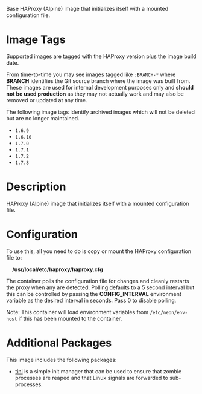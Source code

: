 Base HAProxy (Alpine) image that initializes itself with a mounted configuration file.

# Image Tags

Supported images are tagged with the HAProxy version plus the image build date.

From time-to-time you may see images tagged like `:BRANCH-*` where **BRANCH** identifies the Git source branch where the image was built from.  These images are used for internal development purposes only and **should not be used production** as they may not actually work and may also be removed or updated at any time.

The following image tags identify archived images which will not be deleted but are no longer maintained.

* `1.6.9`
* `1.6.10`
* `1.7.0`
* `1.7.1`
* `1.7.2`
* `1.7.8`

# Description

HAProxy (Alpine) image that initializes itself with a mounted configuration file.

# Configuration

To use this, all you need to do is copy or mount the HAProxy configuration file to:

&nbsp;&nbsp;&nbsp;&nbsp;**/usr/local/etc/haproxy/haproxy.cfg**

The container polls the configuration file for changes and cleanly restarts the proxy when any are detected.  Polling defaults to a 5 second interval but this can be controlled by passing the **CONFIG_INTERVAL** environment variable as the desired interval in seconds.  Pass 0 to disable polling.

Note: This container will load environment variables from `/etc/neon/env-host` if this has been mounted to the container.

# Additional Packages

This image includes the following packages:

* [tini](https://github.com/krallin/tini) is a simple init manager that can be used to ensure that zombie processes are reaped and that Linux signals are forwarded to sub-processes.
